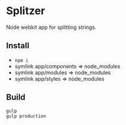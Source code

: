 # Splitzer

Node webkit app for splitting strings.

## Install

- `npm i`
- symlink app/components => node_modules
- symlink app/modules => node_modules
- symlink app/styles => node_modules


## Build

```sh
gulp
gulp production
```
